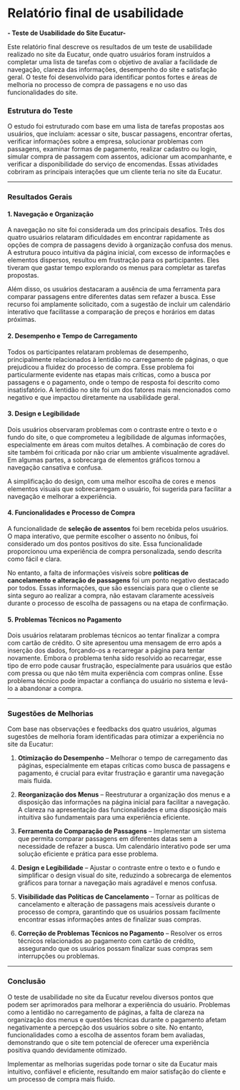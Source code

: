 
# Relatório final de usabilidade 
**- Teste de Usabilidade do Site Eucatur-**

Este relatório final descreve os resultados de um teste de usabilidade realizado no site da Eucatur, onde quatro usuários foram instruídos a completar uma lista de tarefas com o objetivo de avaliar a facilidade de navegação, clareza das informações, desempenho do site e satisfação geral. O teste foi desenvolvido para identificar pontos fortes e áreas de melhoria no processo de compra de passagens e no uso das funcionalidades do site.

### Estrutura do Teste

O estudo foi estruturado com base em uma lista de tarefas propostas aos usuários, que incluíam: acessar o site, buscar passagens, encontrar ofertas, verificar informações sobre a empresa, solucionar problemas com passagens, examinar formas de pagamento, realizar cadastro ou login, simular compra de passagem com assentos, adicionar um acompanhante, e verificar a disponibilidade do serviço de encomendas. Essas atividades cobriram as principais interações que um cliente teria no site da Eucatur.

---

### Resultados Gerais

#### **1. Navegação e Organização**
A navegação no site foi considerada um dos principais desafios. Três dos quatro usuários relataram dificuldades em encontrar rapidamente as opções de compra de passagens devido à organização confusa dos menus. A estrutura pouco intuitiva da página inicial, com excesso de informações e elementos dispersos, resultou em frustração para os participantes. Eles tiveram que gastar tempo explorando os menus para completar as tarefas propostas.

Além disso, os usuários destacaram a ausência de uma ferramenta para comparar passagens entre diferentes datas sem refazer a busca. Esse recurso foi amplamente solicitado, com a sugestão de incluir um calendário interativo que facilitasse a comparação de preços e horários em datas próximas.

#### **2. Desempenho e Tempo de Carregamento**
Todos os participantes relataram problemas de desempenho, principalmente relacionados à lentidão no carregamento de páginas, o que prejudicou a fluidez do processo de compra. Esse problema foi particularmente evidente nas etapas mais críticas, como a busca por passagens e o pagamento, onde o tempo de resposta foi descrito como insatisfatório. A lentidão no site foi um dos fatores mais mencionados como negativo e que impactou diretamente na usabilidade geral.

#### **3. Design e Legibilidade**
Dois usuários observaram problemas com o contraste entre o texto e o fundo do site, o que comprometeu a legibilidade de algumas informações, especialmente em áreas com muitos detalhes. A combinação de cores do site também foi criticada por não criar um ambiente visualmente agradável. Em algumas partes, a sobrecarga de elementos gráficos tornou a navegação cansativa e confusa.

A simplificação do design, com uma melhor escolha de cores e menos elementos visuais que sobrecarregam o usuário, foi sugerida para facilitar a navegação e melhorar a experiência.

#### **4. Funcionalidades e Processo de Compra**
A funcionalidade de **seleção de assentos** foi bem recebida pelos usuários. O mapa interativo, que permite escolher o assento no ônibus, foi considerado um dos pontos positivos do site. Essa funcionalidade proporcionou uma experiência de compra personalizada, sendo descrita como fácil e clara.

No entanto, a falta de informações visíveis sobre **políticas de cancelamento e alteração de passagens** foi um ponto negativo destacado por todos. Essas informações, que são essenciais para que o cliente se sinta seguro ao realizar a compra, não estavam claramente acessíveis durante o processo de escolha de passagens ou na etapa de confirmação.

#### **5. Problemas Técnicos no Pagamento**
Dois usuários relataram problemas técnicos ao tentar finalizar a compra com cartão de crédito. O site apresentou uma mensagem de erro após a inserção dos dados, forçando-os a recarregar a página para tentar novamente. Embora o problema tenha sido resolvido ao recarregar, esse tipo de erro pode causar frustração, especialmente para usuários que estão com pressa ou que não têm muita experiência com compras online. Esse problema técnico pode impactar a confiança do usuário no sistema e levá-lo a abandonar a compra.

---

### Sugestões de Melhorias

Com base nas observações e feedbacks dos quatro usuários, algumas sugestões de melhoria foram identificadas para otimizar a experiência no site da Eucatur:

1. **Otimização do Desempenho** – Melhorar o tempo de carregamento das páginas, especialmente em etapas críticas como busca de passagens e pagamento, é crucial para evitar frustração e garantir uma navegação mais fluida.
   
2. **Reorganização dos Menus** – Reestruturar a organização dos menus e a disposição das informações na página inicial para facilitar a navegação. A clareza na apresentação das funcionalidades e uma disposição mais intuitiva são fundamentais para uma experiência eficiente.

3. **Ferramenta de Comparação de Passagens** – Implementar um sistema que permita comparar passagens em diferentes datas sem a necessidade de refazer a busca. Um calendário interativo pode ser uma solução eficiente e prática para esse problema.

4. **Design e Legibilidade** – Ajustar o contraste entre o texto e o fundo e simplificar o design visual do site, reduzindo a sobrecarga de elementos gráficos para tornar a navegação mais agradável e menos confusa.

5. **Visibilidade das Políticas de Cancelamento** – Tornar as políticas de cancelamento e alteração de passagens mais acessíveis durante o processo de compra, garantindo que os usuários possam facilmente encontrar essas informações antes de finalizar suas compras.

6. **Correção de Problemas Técnicos no Pagamento** – Resolver os erros técnicos relacionados ao pagamento com cartão de crédito, assegurando que os usuários possam finalizar suas compras sem interrupções ou problemas.

---

### Conclusão

O teste de usabilidade no site da Eucatur revelou diversos pontos que podem ser aprimorados para melhorar a experiência do usuário. Problemas como a lentidão no carregamento de páginas, a falta de clareza na organização dos menus e questões técnicas durante o pagamento afetam negativamente a percepção dos usuários sobre o site. No entanto, funcionalidades como a escolha de assentos foram bem avaliadas, demonstrando que o site tem potencial de oferecer uma experiência positiva quando devidamente otimizado.

Implementar as melhorias sugeridas pode tornar o site da Eucatur mais intuitivo, confiável e eficiente, resultando em maior satisfação do cliente e um processo de compra mais fluido.
